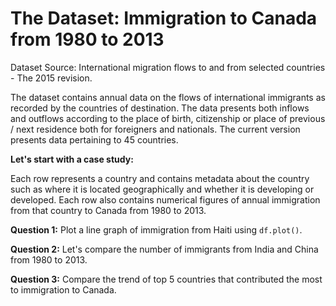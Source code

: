 # The Dataset: Immigration to Canada from 1980 to 2013 

Dataset Source: International migration flows to and from selected countries - The 2015 revision.

The dataset contains annual data on the flows of international immigrants as recorded by the countries of destination. 
The data presents both inflows and outflows according to the place of birth, citizenship or place of previous / next residence both for foreigners and nationals. 
The current version presents data pertaining to 45 countries.

**Let's start with a case study:**

Each row represents a country and contains metadata about the country such as where it is located geographically and whether it is developing or developed. Each row also contains numerical figures of annual immigration from that country to Canada from 1980 to 2013. 

**Question 1:** Plot a line graph of immigration from Haiti using `df.plot()`.

**Question 2:** Let's compare the number of immigrants from India and China from 1980 to 2013.

**Question 3:** Compare the trend of top 5 countries that contributed the most to immigration to Canada.
